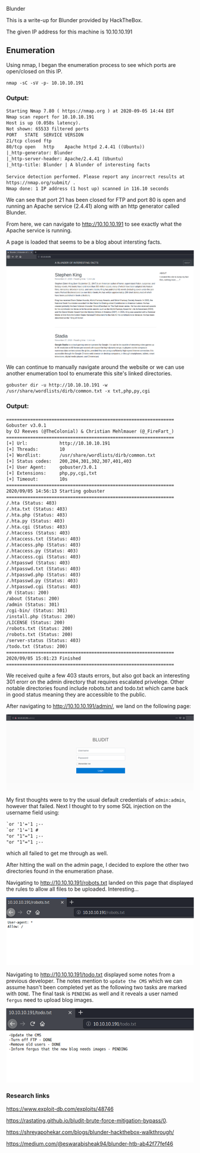 Blunder

This is a write-up for Blunder provided by HackTheBox.

The given IP address for this machine is 10.10.10.191

## Enumeration

Using nmap, I began the enumeration process to see which ports are open/closed on this IP.
```
nmap -sC -sV -p- 10.10.10.191
```

### Output: 
```
Starting Nmap 7.80 ( https://nmap.org ) at 2020-09-05 14:44 EDT
Nmap scan report for 10.10.10.191
Host is up (0.058s latency).
Not shown: 65533 filtered ports
PORT   STATE  SERVICE VERSION
21/tcp closed ftp
80/tcp open   http    Apache httpd 2.4.41 ((Ubuntu))
|_http-generator: Blunder
|_http-server-header: Apache/2.4.41 (Ubuntu)
|_http-title: Blunder | A blunder of interesting facts

Service detection performed. Please report any incorrect results at https://nmap.org/submit/ .
Nmap done: 1 IP address (1 host up) scanned in 116.10 seconds
```

We can see that port 21 has been closed for FTP and port 80 is open and running an Apache service (2.4.41) along with an http generator called Blunder. 

From here, we can navigate to http://10.10.10.191 to see exactly what the Apache service is running.

A page is loaded that seems to be a blog about intersting facts.

![aafef8f3711b54bc5f2bab1128f72031.png](../_resources/b4ddf5982d4b46409197df7d60ff369c.png)

We can continue to manually navigate around the website or we can use another enumeration tool to enumerate this site's linked directories.
```
gobuster dir -u http://10.10.10.191 -w /usr/share/wordlists/dirb/common.txt -x txt,php,py,cgi
```

### Output:
```
===============================================================
Gobuster v3.0.1
by OJ Reeves (@TheColonial) & Christian Mehlmauer (@_FireFart_)
===============================================================
[+] Url:            http://10.10.10.191
[+] Threads:        10
[+] Wordlist:       /usr/share/wordlists/dirb/common.txt
[+] Status codes:   200,204,301,302,307,401,403
[+] User Agent:     gobuster/3.0.1
[+] Extensions:     php,py,cgi,txt
[+] Timeout:        10s
===============================================================
2020/09/05 14:56:13 Starting gobuster
===============================================================
/.hta (Status: 403)
/.hta.txt (Status: 403)
/.hta.php (Status: 403)
/.hta.py (Status: 403)
/.hta.cgi (Status: 403)
/.htaccess (Status: 403)
/.htaccess.txt (Status: 403)
/.htaccess.php (Status: 403)
/.htaccess.py (Status: 403)
/.htaccess.cgi (Status: 403)
/.htpasswd (Status: 403)
/.htpasswd.txt (Status: 403)
/.htpasswd.php (Status: 403)
/.htpasswd.py (Status: 403)
/.htpasswd.cgi (Status: 403)
/0 (Status: 200)
/about (Status: 200)
/admin (Status: 301)
/cgi-bin/ (Status: 301)
/install.php (Status: 200)
/LICENSE (Status: 200)
/robots.txt (Status: 200)
/robots.txt (Status: 200)
/server-status (Status: 403)
/todo.txt (Status: 200)
===============================================================
2020/09/05 15:01:23 Finished
===============================================================
```

We received quite a few 403 stauts errors, but also got back an interesting 301 erorr on the admin directory that requires escalated privelege. Other notable directories found include robots.txt and todo.txt which came back in good status meaning they are accessible to the public.

After navigating to http://10.10.10.191/admin/, we land on the following page:

![527f9eec02903af994fa5a8b92215ba9.png](../_resources/fde47edbcd464282aa61c2e238b8a251.png)

My first thoughts were to try the usual default credentials of ``` admin:admin ```, however that failed.
Next I thought to try some SQL injection on the username field using:
``` 
`or '1'='1 ;--
`or '1'='1 #
"or "1"="1 ;--
"or "1"="1 ;--
```
which all failed to get me through as well. 

After hitting the wall on the admin page, I decided to explore the other two directories found in the enumeration phase.

Navigating to http://10.10.10.191/robots.txt landed on this page that displayed the rules to allow all files to be uploaded. Interesting...

![6015c9d1a8171d2046bfa47339d8ad56.png](../_resources/c201e77c4a4947af942fd5876c004f03.png)

Navigating to http://10.10.10.191/todo.txt displayed some notes from a previous developer. The notes mention to `update the CMS` which we can assume hasn't been completed yet as the following two tasks are marked with `DONE`. The final task is ` PENDING ` as well and it reveals a user named ` fergus ` need to upload blog images. 

![492017e34dd404e16729b640f2949547.png](../_resources/6af60e4697e64df5bf076957baba59fa.png)

### Research links

https://www.exploit-db.com/exploits/48746

https://rastating.github.io/bludit-brute-force-mitigation-bypass/0.

https://shreyapohekar.com/blogs/blunder-hackthebox-walkthrough/

https://medium.com/@eswarabisheak94/blunder-htb-ab42f77fef46